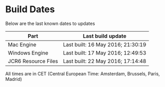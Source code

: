 # Build Dates

Below are the last known dates to updates

Part | Last build update
-----|-----
Mac Engine | Last built: 16 May 2016; 21:30:19
Windows Engine | Last built: 17 May 2016; 12:49:53
JCR6 Resource Files | Last built: 22 May 2016; 17:14:48
All times are in CET (Central European Time: Amsterdam, Brussels, Paris, Madrid)



